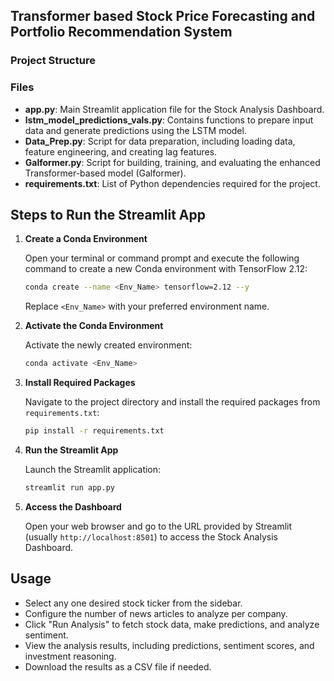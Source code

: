 ## Transformer based Stock Price Forecasting and Portfolio Recommendation System

### Project Structure

### Files

- **app.py**: Main Streamlit application file for the Stock Analysis Dashboard.
- **lstm_model_predictions_vals.py**: Contains functions to prepare input data and generate predictions using the LSTM model.
- **Data_Prep.py**: Script for data preparation, including loading data, feature engineering, and creating lag features.
- **Galformer.py**: Script for building, training, and evaluating the enhanced Transformer-based model (Galformer).
- **requirements.txt**: List of Python dependencies required for the project.

## Steps to Run the Streamlit App

1. **Create a Conda Environment**

   Open your terminal or command prompt and execute the following command to create a new Conda environment with TensorFlow 2.12:

   ```bash
   conda create --name <Env_Name> tensorflow=2.12 --y
   ```

   Replace `<Env_Name>` with your preferred environment name.

2. **Activate the Conda Environment**

   Activate the newly created environment:

   ```bash
   conda activate <Env_Name>
   ```

3. **Install Required Packages**

   Navigate to the project directory and install the required packages from `requirements.txt`:

   ```bash
   pip install -r requirements.txt
   ```

4. **Run the Streamlit App**

   Launch the Streamlit application:

   ```bash
   streamlit run app.py
   ```

5. **Access the Dashboard**

   Open your web browser and go to the URL provided by Streamlit (usually `http://localhost:8501`) to access the Stock Analysis Dashboard.

## Usage

- Select any one desired stock ticker from the sidebar.
- Configure the number of news articles to analyze per company.
- Click "Run Analysis" to fetch stock data, make predictions, and analyze sentiment.
- View the analysis results, including predictions, sentiment scores, and investment reasoning.
- Download the results as a CSV file if needed.
